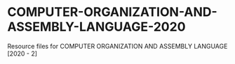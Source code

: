 # COMPUTER-ORGANIZATION-AND-ASSEMBLY-LANGUAGE-2020
 Resource files for COMPUTER ORGANIZATION AND ASSEMBLY LANGUAGE [2020 - 2]
